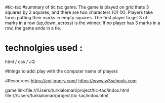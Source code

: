 #tic-tac
#summary of tic tac game:
The game is played on grid thats 3 squares by 3 aquares, and there are two characters (O) (X).
Players take turns putting their marks in empty squares.
The first player to get 3 of marks in a row (up,down, across) is the winner.
If no player has 3 marks in a row, the game ends in a tie.
# technolgies used :
html / css / JQ

#things to add:
play with the computer 
name of players

#Resources 
https://api.jquery.com/
https://www.w3schools.com


game link:file:///Users/turkialomari/project/tic-tac/indox.html
file:///Users/turkialomari/project/tic-tac/indox.html
